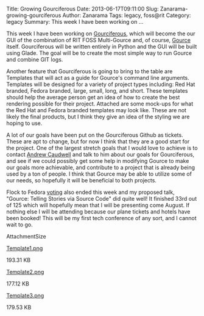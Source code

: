 Title: Growing Gourciferous
Date: 2013-06-17T09:11:00
Slug: Zanarama-growing-gourciferous
Author: Zanarama
Tags: legacy, foss@rit
Category: legacy
Summary: This week I have been working on ... 

This week I have been working on
[Gourciferous](https://github.com/FOSSRIT/gourciferous), which will become the
our GUI of the combination of RIT FOSS Multi-Gource and, of course,
[Gource](https://github.com/acaudwell/Gource) itself. Gourciferous will be
written entirely in Python and the GUI will be built using Glade. The goal
will be to create the most simple way to run Gource and combine GIT logs.

Another feature that Gourciferous is going to bring to the table are Templates
that will act as a guide for Gource's command line arguments. Templates will
be designed for a variety of project types including: Red Hat branded, Fedora
branded, large, small, long, and short. These templates should help the
average person get an idea of how to create the best rendering possible for
their project. Attached are some mock-ups for what the Red Hat and Fedora
branded templates may look like. These are not likely the final products, but
I think they give an idea of the styling we are hoping to use.

A lot of our goals have been put on the Gourciferous Github as tickets. These
are apt to change, but for now I think that they are a good start for the
project. One of the largest stretch goals that I would love to achieve is to
contact [Andrew Caudwell](https://github.com/acaudwell) and talk to him about
our goals for Gourciferous, and see if we could possibly get some help in
modifying Gource to make our goals more achievable, and contribute to a
project that is already being used by a ton of people. I think that Gource may
be able to utilize some of our needs, so hopefully it will be beneficial to
both projects.

Flock to Fedora
[voting](https://admin.fedoraproject.org/voting/results/flock-2013) also ended
this week and my proposed talk, "Gource: Telling Stories via Source Code" did
quite well! It finished 33rd out of 125 which will hopefully mean that I will
be presenting come August. If nothing else I will be attending because our
plane tickets and hotels have been booked! This will be my first tech
conference of any sort, and I cannot wait to go.

AttachmentSize

[Template1.png](http://foss.rit.edu/files/Template1.png)

193.31 KB

[Template2.png](http://foss.rit.edu/files/Template2.png)

177.12 KB

[Template3.png](http://foss.rit.edu/files/Template3.png)

179.53 KB

